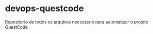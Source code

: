 # devops-questcode

Repositorio de todos os arquivos necessario para automatizar o projeto QuestCode
